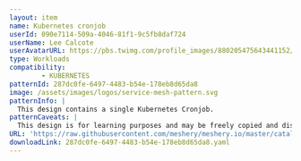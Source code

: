 ```yaml
---
layout: item
name: Kubernetes cronjob
userId: 090e7114-509a-4046-81f1-9c5fb8daf724
userName: Lee Calcote
userAvatarURL: https://pbs.twimg.com/profile_images/880205475643441152/V_vhfnzb_400x400.jpg
type: Workloads
compatibility: 
        - KUBERNETES
patternId: 287dc0fe-6497-4483-b54e-178eb8d65da8
image: /assets/images/logos/service-mesh-pattern.svg
patternInfo: |
  This design contains a single Kubernetes Cronjob.
patternCaveats: |
  This design is for learning purposes and may be freely copied and distributed.
URL: 'https://raw.githubusercontent.com/meshery/meshery.io/master/catalog/287dc0fe-6497-4483-b54e-178eb8d65da8.yaml'
downloadLink: 287dc0fe-6497-4483-b54e-178eb8d65da8.yaml
---
```

